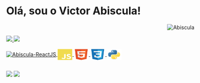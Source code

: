 <h1>Olá, sou o Victor Abiscula!</h1>

 <p align="right"> <img src="https://komarev.com/ghpvc/?username=Abiscula&label=Profile%20views&color=877657&style=flat" alt="Abiscula" /></p>

 <div>
  <a href="https://github.com/Abiscula">
  <img align="top" height="200em" src="https://github-readme-stats.vercel.app/api?username=Abiscula&show_icons=true&theme=onedark&include_all_commits=true&count_private=true"/>
  <img height="250em" src="https://github-readme-stats.vercel.app/api/top-langs?username=Abiscula&_count=16&theme=onedark"/>
</div>
<div style="display: inline_block"><br>
  
 
  
  <img align="center" alt="Abiscula-ReactJS" width="40" height="30"           src="https://camo.githubusercontent.com/5c92eeb467fd5d2b1ef1c560e3c3c2f758a8d4e03a8136bda7b41a2d3d4a1b59/68747470733a2f2f72656163746e61746976652e6465762f696d672f6865616465725f6c6f676f2e737667" alt="Abiscula-ReactJS" width="40" height="30" style="max-width: 100%;">
  <img align="center" alt="Abiscula-Js" height="30" width="40" src="https://raw.githubusercontent.com/devicons/devicon/master/icons/javascript/javascript-plain.svg">
  <img align="center" alt="Abiscula-HTML" height="30" width="40" src="https://raw.githubusercontent.com/devicons/devicon/master/icons/html5/html5-original.svg">
  <img align="center" alt="Abiscula-CSS" height="30" width="40" src="https://raw.githubusercontent.com/devicons/devicon/master/icons/css3/css3-original.svg">
  <img align="center" alt="Abiscula-CSS" height="30" width="40" src="https://raw.githubusercontent.com/devicons/devicon/master/icons/python/python-original.svg">
</div>

 
  
  ## 
 
<div> 
    <a href="https://www.instagram.com/kenpxz/" target="_blank"><img src="https://img.shields.io/badge/-Instagram-%23E4405F?style=for-the-badge&logo=instagram&logoColor=white" target="_blank"></a>
    <a href="https://www.linkedin.com/in/abiscula/" target="_blank"><img src="https://img.shields.io/badge/-LinkedIn-%230077B5?style=for-the-badge&logo=linkedin&logoColor=white" target="_blank"></a> 
</div>
